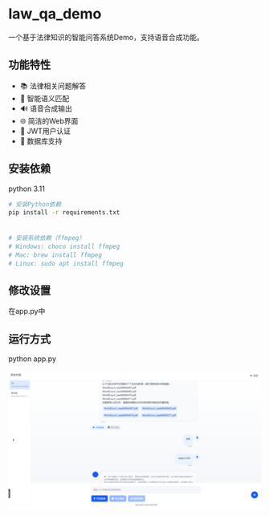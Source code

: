 # law_qa_demo

一个基于法律知识的智能问答系统Demo，支持语音合成功能。

## 功能特性

- 📚 法律相关问题解答
- 🧠 智能语义匹配
- 🔊 语音合成输出
- 🌐 简洁的Web界面
- 🔐 JWT用户认证
- 💾 数据库支持

## 安装依赖

python 3.11
```bash
# 安装Python依赖
pip install -r requirements.txt


# 安装系统依赖（ffmpeg）
# Windows: choco install ffmpeg
# Mac: brew install ffmpeg
# Linux: sudo apt install ffmpeg
```
## 修改设置
在app.py中
## 运行方式
python app.py



![界面截图](./images/main-page.png)